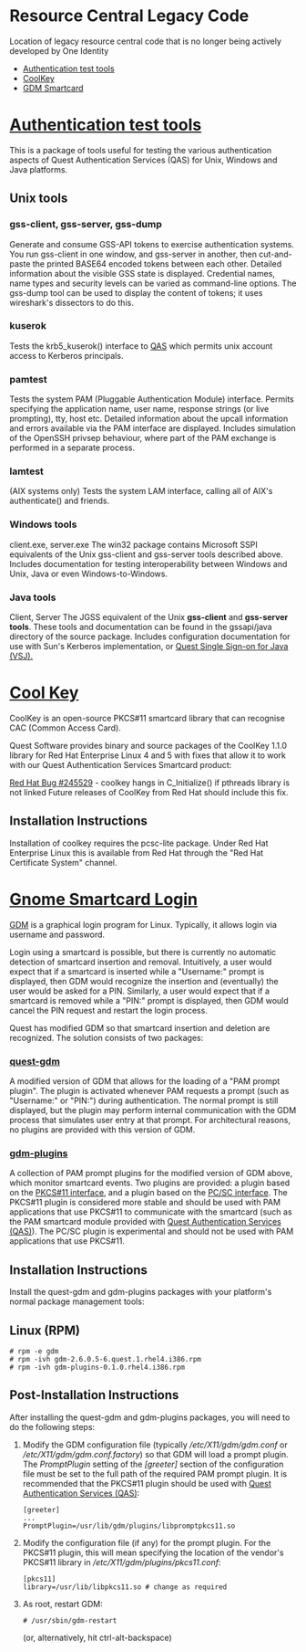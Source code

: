 # Resource Central Legacy Code
Location of legacy resource central code that is no longer being actively developed by One Identity

* [Authentication test tools](README.md#authentication-test-tools)
* [CoolKey](README.md#cool-key)
* [GDM Smartcard](README.md#gdm-smartcard)

# [Authentication test tools](#authentication-test-tools)
This is a package of tools useful for testing the various authentication aspects of Quest Authentication Services (QAS) for Unix, Windows and Java platforms.

## Unix tools
### gss-client, gss-server, gss-dump
  Generate and consume GSS-API tokens to exercise authentication systems. You run gss-client in one window, and gss-server in another,     then cut-and-paste the printed BASE64 encoded tokens between each other. Detailed information about the visible GSS state is             displayed. Credential names, name types and security levels can be varied as command-line options. The gss-dump tool can be used to     display the content of tokens; it uses wireshark's dissectors to do this.
### kuserok
  Tests the krb5_kuserok() interface to [QAS](http://www.quest.com/Authentication-Services/) which permits unix account access to Kerberos principals.
### pamtest
  Tests the system PAM (Pluggable Authentication Module) interface. Permits specifying the application name, user name, response strings   (or live prompting), tty, host etc. Detailed information about the upcall information and errors available via the PAM interface are     displayed. Includes simulation of the OpenSSH privsep behaviour, where part of the PAM exchange is performed in a separate process.
### lamtest
  (AIX systems only) Tests the system LAM interface, calling all of AIX's authenticate() and friends.
### Windows tools
  client.exe, server.exe
  The win32 package contains Microsoft SSPI equivalents of the Unix gss-client and gss-server tools described above. Includes             documentation for testing interoperability between Windows and Unix, Java or even Windows-to-Windows.
### Java tools
  Client, Server
  The JGSS equivalent of the Unix **gss-client** and **gss-server tools**. These tools and documentation can be found in the gssapi/java   directory of the source package. Includes configuration documentation for use with Sun's Kerberos implementation, or [Quest Single       Sign-on for Java (VSJ).](http://www.quest.com/Single-Sign-On-for-Java/)
  
# [Cool Key](#cool-key)
CoolKey is an open-source PKCS#11 smartcard library that can recognise CAC (Common Access Card).

Quest Software provides binary and source packages of the CoolKey 1.1.0 library for Red Hat Enterprise Linux 4 and 5 with fixes that allow it to work with our Quest Authentication Services Smartcard product:

[Red Hat Bug #245529](https://bugzilla.redhat.com/bugzilla/show_bug.cgi?id=245529) - coolkey hangs in C_Initialize() if pthreads library is not linked
Future releases of CoolKey from Red Hat should include this fix.

## Installation Instructions
Installation of coolkey requires the pcsc-lite package. Under Red Hat Enterprise Linux this is available from Red Hat through the "Red Hat Certificate System" channel.

# [Gnome Smartcard Login](#gdm-smartcard)
[GDM](http://www.gnome.org/projects/gdm/) is a graphical login program for Linux. Typically, it allows login via username and password.

Login using a smartcard is possible, but there is currently no automatic detection of smartcard insertion and removal. Intuitively, a user would expect that if a smartcard is inserted while a "Username:" prompt is displayed, then GDM would recognize the insertion and (eventually) the user would be asked for a PIN. Similarly, a user would expect that if a smartcard is removed while a "PIN:" prompt is displayed, then GDM would cancel the PIN request and restart the login process.

Quest has modified GDM so that smartcard insertion and deletion are recognized. The solution consists of two packages:

### [quest-gdm](./gdm/gdm-2.6.0.5)
A modified version of GDM that allows for the loading of a "PAM prompt plugin". The plugin is activated whenever PAM requests a prompt (such as "Username:" or "PIN:") during authentication. The normal prompt is still displayed, but the plugin may perform internal communication with the GDM process that simulates user entry at that prompt. For architectural reasons, no plugins are provided with this version of GDM.

### [gdm-plugins](./gdm-plugins)
A collection of PAM prompt plugins for the modified version of GDM above, which monitor smartcard events. Two plugins are provided: a plugin based on the [PKCS#11 interface](http://www.rsasecurity.com/rsalabs/node.asp?id=2133), and a plugin based on the [PC/SC interface](http://pcsclite.alioth.debian.org/pcsc-lite/). The PKCS#11 plugin is considered more stable and should be used with PAM applications that use PKCS#11 to communicate with the smartcard (such as the PAM smartcard module provided with [Quest Authentication Services (QAS)](http://www.quest.com/Authentication-Services/)). The PC/SC plugin is experimental and should not be used with PAM applications that use PKCS#11.

## Installation Instructions
Install the quest-gdm and gdm-plugins packages with your platform's normal package management tools:

## Linux (RPM)
```
# rpm -e gdm
# rpm -ivh gdm-2.6.0.5-6.quest.1.rhel4.i386.rpm
# rpm -ivh gdm-plugins-0.1.0.rhel4.i386.rpm
```

## Post-Installation Instructions
After installing the quest-gdm and gdm-plugins packages, you will need to do the following steps:

1. Modify the GDM configuration file (typically */etc/X11/gdm/gdm.conf* or */etc/X11/gdm/gdm.conf.factory*) so that GDM will load a prompt plugin. The *PromptPlugin* setting of the *[greeter]* section of the configuration file must be set to the full path of the required PAM prompt plugin. It is recommended that the PKCS#11 plugin should be used with [Quest Authentication Services (QAS)](http://www.quest.com/Authentication-Services/):
    ```
    [greeter]
    ...
    PromptPlugin=/usr/lib/gdm/plugins/libpromptpkcs11.so
    ```
2. Modify the configuration file (if any) for the prompt plugin. For the PKCS#11 plugin, this will mean specifying the location of the vendor's PKCS#11 library in */etc/X11/gdm/plugins/pkcs11.conf*:
    ```
    [pkcs11]
    library=/usr/lib/libpkcs11.so # change as required
    ```
1. As root, restart GDM:
    ```
    # /usr/sbin/gdm-restart
    ```
    (or, alternatively, hit ctrl-alt-backspace)
